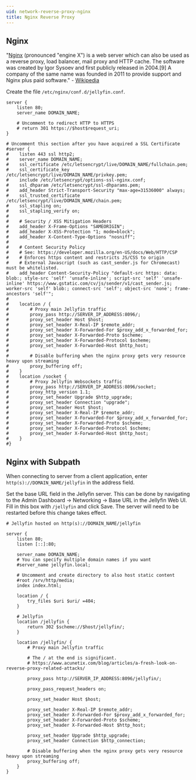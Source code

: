 ```yaml
---
uid: network-reverse-proxy-nginx
title: Nginx Reverse Proxy
---
```


## Nginx

"[Nginx](https://www.nginx.com/) (pronounced "engine X") is a web server which can also be used as a reverse proxy, load balancer, mail proxy and HTTP cache. The software was created by Igor Sysoev and first publicly released in 2004.[9] A company of the same name was founded in 2011 to provide support and Nginx plus paid software." - [Wikipedia](https://en.wikipedia.org/wiki/Nginx)

Create the file `/etc/nginx/conf.d/jellyfin.conf`.

```
server {
    listen 80;
    server_name DOMAIN_NAME;

    # Uncomment to redirect HTTP to HTTPS
    # return 301 https://$host$request_uri;
}

# Uncomment this section after you have acquired a SSL Certificate
#server {
#    listen 443 ssl http2;
#    server_name DOMAIN_NAME;
#    ssl_certificate /etc/letsencrypt/live/DOMAIN_NAME/fullchain.pem;
#    ssl_certificate_key /etc/letsencrypt/live/DOMAIN_NAME/privkey.pem;
#    include /etc/letsencrypt/options-ssl-nginx.conf;
#    ssl_dhparam /etc/letsencrypt/ssl-dhparams.pem;
#    add_header Strict-Transport-Security "max-age=31536000" always;
#    ssl_trusted_certificate /etc/letsencrypt/live/DOMAIN_NAME/chain.pem;
#    ssl_stapling on;
#    ssl_stapling_verify on;
#
#    # Security / XSS Mitigation Headers
#    add_header X-Frame-Options "SAMEORIGIN";
#    add_header X-XSS-Protection "1; mode=block";
#    add_header X-Content-Type-Options "nosniff";
#
#    # Content Security Policy
#    # See: https://developer.mozilla.org/en-US/docs/Web/HTTP/CSP
#    # Enforces https content and restricts JS/CSS to origin
#    # External Javascript (such as cast_sender.js for Chromecast) must be whitelisted.
#    add_header Content-Security-Policy "default-src https: data: blob:; style-src 'self' 'unsafe-inline'; script-src 'self' 'unsafe-inline' https://www.gstatic.com/cv/js/sender/v1/cast_sender.js; worker-src 'self' blob:; connect-src 'self'; object-src 'none'; frame-ancestors 'self'";
#
#    location / {
#        # Proxy main Jellyfin traffic
#        proxy_pass http://SERVER_IP_ADDRESS:8096/;
#        proxy_set_header Host $host;
#        proxy_set_header X-Real-IP $remote_addr;
#        proxy_set_header X-Forwarded-For $proxy_add_x_forwarded_for;
#        proxy_set_header X-Forwarded-Proto $scheme;
#        proxy_set_header X-Forwarded-Protocol $scheme;
#        proxy_set_header X-Forwarded-Host $http_host;
#
#        # Disable buffering when the nginx proxy gets very resource heavy upon streaming
#        proxy_buffering off;
#    }
#    location /socket {
#        # Proxy Jellyfin Websockets traffic
#        proxy_pass http://SERVER_IP_ADDRESS:8096/socket;
#        proxy_http_version 1.1;
#        proxy_set_header Upgrade $http_upgrade;
#        proxy_set_header Connection "upgrade";
#        proxy_set_header Host $host;
#        proxy_set_header X-Real-IP $remote_addr;
#        proxy_set_header X-Forwarded-For $proxy_add_x_forwarded_for;
#        proxy_set_header X-Forwarded-Proto $scheme;
#        proxy_set_header X-Forwarded-Protocol $scheme;
#        proxy_set_header X-Forwarded-Host $http_host;
#    }
#}
```

## Nginx with Subpath

When connecting to server from a client application, enter `http(s)://DOMAIN_NAME/jellyfin` in the address field.

Set the base URL field in the Jellyfin server.  This can be done by navigating to the Admin Dashboard -> Networking -> Base URL in the Jellyfin Web UI.  Fill in this box with `/jellyfin` and click Save.  The server will need to be restarted before this change takes effect.

```
# Jellyfin hosted on http(s)://DOMAIN_NAME/jellyfin

server {
    listen 80;
    listen [::]:80;

    server_name DOMAIN_NAME;
    # You can specify multiple domain names if you want
    #server_name jellyfin.local;

    # Uncomment and create directory to also host static content
    #root /srv/http/media;
    index index.html;

    location / {
        try_files $uri $uri/ =404;
    }

    # Jellyfin
    location /jellyfin {
        return 302 $scheme://$host/jellyfin/;
    }

    location /jellyfin/ {
        # Proxy main Jellyfin traffic

        # The / at the end is significant.
        # https://www.acunetix.com/blog/articles/a-fresh-look-on-reverse-proxy-related-attacks/

        proxy_pass http://SERVER_IP_ADDRESS:8096/jellyfin/;

        proxy_pass_request_headers on;

        proxy_set_header Host $host;

        proxy_set_header X-Real-IP $remote_addr;
        proxy_set_header X-Forwarded-For $proxy_add_x_forwarded_for;
        proxy_set_header X-Forwarded-Proto $scheme;
        proxy_set_header X-Forwarded-Host $http_host;

        proxy_set_header Upgrade $http_upgrade;
        proxy_set_header Connection $http_connection;

        # Disable buffering when the nginx proxy gets very resource heavy upon streaming
        proxy_buffering off;
    }
}
```
